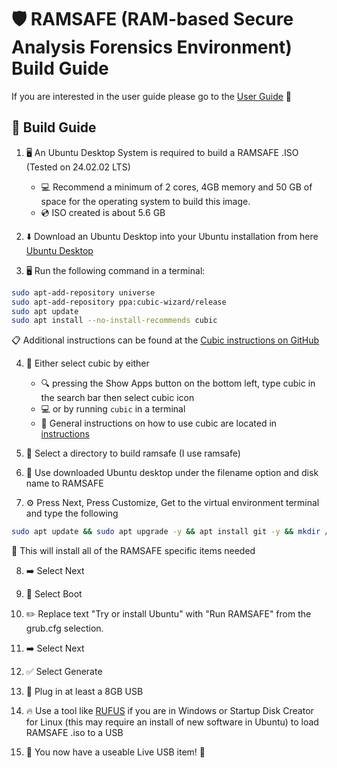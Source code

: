 # 🛡️ RAMSAFE (RAM-based Secure Analysis Forensics Environment) Build Guide

If you are interested in the user guide please go to the [User Guide](user_guide.md) 📖

## 🔨 Build Guide

1. 🖥️ An Ubuntu Desktop System is required to build a RAMSAFE .ISO (Tested on 24.02.02 LTS)
    - 💻 Recommend a minimum of 2 cores, 4GB memory and 50 GB of space for the operating system to build this image.
    - 💿 ISO created is about 5.6 GB

2. ⬇️ Download an Ubuntu Desktop into your Ubuntu installation from here [Ubuntu Desktop](https://ubuntu.com/download/desktop)

3. 🖥️ Run the following command in a terminal:

```bash
sudo apt-add-repository universe
sudo apt-add-repository ppa:cubic-wizard/release
sudo apt update
sudo apt install --no-install-recommends cubic
```

📋 Additional instructions can be found at the [Cubic instructions on GitHub](https://github.com/PJ-Singh-001/Cubic)

4. 🚀 Either select cubic by either
    - 🔍 pressing the Show Apps button on the bottom left, type cubic in the search bar then select cubic icon
    - 💻 or by running `cubic` in a terminal
    - 📖 General instructions on how to use cubic are located in [instructions](https://github.com/PJ-Singh-001/Cubic)

5. 📁 Select a directory to build ramsafe (I use ramsafe)

6. 🎯 Use downloaded Ubuntu desktop under the filename option and disk name to RAMSAFE

7. ⚙️ Press Next, Press Customize, Get to the virtual environment terminal and type the following

```bash
sudo apt update && sudo apt upgrade -y && apt install git -y && mkdir /install && cd /install && git clone https://github.com/SteveBattista/RAMSAFE.git && cd RAMSAFE/bin && install_script.sh
```

🔧 This will install all of the RAMSAFE specific items needed

8. ➡️ Select Next

9. 🥾 Select Boot

10. ✏️ Replace text "Try or install Ubuntu" with "Run RAMSAFE" from the grub.cfg selection.

11. ➡️ Select Next

12. ✅ Select Generate

13. 🔌 Plug in at least a 8GB USB

14. 🔥 Use a tool like [RUFUS](https://rufus.ie/en/) if you are in Windows or Startup Disk Creator for Linux (this may require an install of new software in Ubuntu) to load RAMSAFE .iso to a USB

15. 🎉 You now have a useable Live USB item! 🚀
